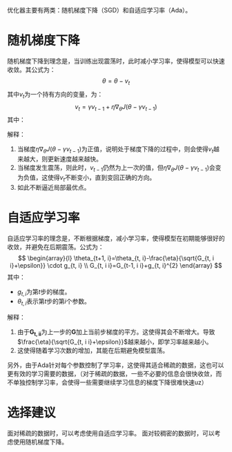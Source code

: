 优化器主要有两类：随机梯度下降（SGD）和自适应学习率（Ada）。
# 随机梯度下降
随机梯度下降到理念是，当训练出现震荡时，此时减小学习率，使得模型可以快速收敛。其公式为：
$$
\theta = \theta - v_t
$$
其中$v_t$为一个持有方向的变量，为：
$$
v_{t}=\gamma v_{t-1}+\eta \nabla_{\theta} J\left(\theta-\gamma v_{t-1}\right)
$$
其中：

解释：
1. 当梯度$\eta \nabla_{\theta} J\left(\theta-\gamma v_{t-1}\right)$为正值，说明处于梯度下降的过程中，则会使得$v_t$越来越大，则更新速度越来越快。
2. 当梯度发生震荡，则此时，$v_{t-1}$仍然为上一次的值，但$\eta \nabla_{\theta} J\left(\theta-\gamma v_{t-1}\right)$会变为负值，这使得$v_t$不断变小，直到变回正确的方向。
3. 如此不断逼近局部最优点。

# 自适应学习率
自适应学习率的理念是，不断根据梯度，减小学习率，使得模型在初期能够很好的收敛，并避免在后期震荡。公式为：
$$
\begin{array}{l}
\theta_{t+1, i}=\theta_{t, i}-\frac{\eta}{\sqrt{G_{t, i i}+\epsilon}} \cdot g_{t, i} \\
G_{t, i i}=G_{t-1, i i}+g_{t, i}^{2}
\end{array}
$$
其中：
- $g_{t,i}$为第$t$步的梯度。
- $\theta_{t,i}$表示第$t$步的第$i$个参数。

解释：
1. 由于$\mathbf{G_{t,ii}}$为上一步的$\mathbf{G}$加上当前步梯度的平方。这使得其会不断增大。导致$\frac{\eta}{\sqrt{G_{t, i i}+\epsilon}}$越来越小，即学习率越来越小。
2. 这使得随着学习次数的增加，其能在后期避免模型震荡。

另外，由于Ada针对每个参数控制了学习率，这使得其适合稀疏的数据，这也可以更有效的学习需要的数据，（对于稀疏的数据，一些不必要的信息会很快收敛，而不单独控制学习率，会使得一些需要继续学习信息的梯度下降很难快速uz）

# 选择建议
面对稀疏的数据时，可以考虑使用自适应学习率。
面对较稠密的数据时，可以考虑使用随机梯度下降。